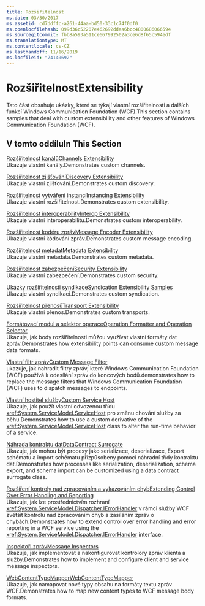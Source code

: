 ```yaml
---
title: Rozšiřitelnost
ms.date: 03/30/2017
ms.assetid: cd7ddffc-a261-44aa-bd50-33c1c74f0df0
ms.openlocfilehash: 099d36c52207e462692ddaa6bcc4800686066594
ms.sourcegitcommit: fbb8a593a511ce667992502a3ce6d8f65c594edf
ms.translationtype: MT
ms.contentlocale: cs-CZ
ms.lasthandoff: 11/16/2019
ms.locfileid: "74140692"
---
```

# <a name="extensibility"></a><span data-ttu-id="887b4-102">Rozšiřitelnost</span><span class="sxs-lookup"><span data-stu-id="887b4-102">Extensibility</span></span>
<span data-ttu-id="887b4-103">Tato část obsahuje ukázky, které se týkají vlastní rozšiřitelnosti a dalších funkcí Windows Communication Foundation (WCF).</span><span class="sxs-lookup"><span data-stu-id="887b4-103">This section contains samples that deal with custom extensibility and other features of Windows Communication Foundation (WCF).</span></span>  
  
## <a name="in-this-section"></a><span data-ttu-id="887b4-104">V tomto oddílu</span><span class="sxs-lookup"><span data-stu-id="887b4-104">In This Section</span></span>  
 [<span data-ttu-id="887b4-105">Rozšiřitelnost kanálů</span><span class="sxs-lookup"><span data-stu-id="887b4-105">Channels Extensibility</span></span>](../../../../docs/framework/wcf/samples/channels-extensibility.md)  
 <span data-ttu-id="887b4-106">Ukazuje vlastní kanály.</span><span class="sxs-lookup"><span data-stu-id="887b4-106">Demonstrates custom channels.</span></span>  
  
 <span data-ttu-id="887b4-107">[Rozšiřitelnost zjišťování](/previous-versions/dotnet/netframework-4.0/dd807503(v%3dvs.100))</span><span class="sxs-lookup"><span data-stu-id="887b4-107">[Discovery Extensibility](/previous-versions/dotnet/netframework-4.0/dd807503(v%3dvs.100))</span></span>  
 <span data-ttu-id="887b4-108">Ukazuje vlastní zjišťování.</span><span class="sxs-lookup"><span data-stu-id="887b4-108">Demonstrates custom discovery.</span></span>  
  
 [<span data-ttu-id="887b4-109">Rozšiřitelnost vytváření instancí</span><span class="sxs-lookup"><span data-stu-id="887b4-109">Instancing Extensibility</span></span>](../../../../docs/framework/wcf/samples/instancing-extensibility.md)  
 <span data-ttu-id="887b4-110">Ukazuje vlastní rozšiřitelnost.</span><span class="sxs-lookup"><span data-stu-id="887b4-110">Demonstrates custom extensibility.</span></span>  
  
 [<span data-ttu-id="887b4-111">Rozšiřitelnost interoperability</span><span class="sxs-lookup"><span data-stu-id="887b4-111">Interop Extensibility</span></span>](../../../../docs/framework/wcf/samples/interop-extensibility.md)  
 <span data-ttu-id="887b4-112">Ukazuje vlastní interoperabilitu.</span><span class="sxs-lookup"><span data-stu-id="887b4-112">Demonstrates custom interoperability.</span></span>  
  
 [<span data-ttu-id="887b4-113">Rozšiřitelnost kodéru zpráv</span><span class="sxs-lookup"><span data-stu-id="887b4-113">Message Encoder Extensibility</span></span>](../../../../docs/framework/wcf/samples/message-encoder-extensibility.md)  
 <span data-ttu-id="887b4-114">Ukazuje vlastní kódování zpráv.</span><span class="sxs-lookup"><span data-stu-id="887b4-114">Demonstrates custom message encoding.</span></span>  
  
 [<span data-ttu-id="887b4-115">Rozšiřitelnost metadat</span><span class="sxs-lookup"><span data-stu-id="887b4-115">Metadata Extensibility</span></span>](../../../../docs/framework/wcf/samples/metadata-extensibility.md)  
 <span data-ttu-id="887b4-116">Ukazuje vlastní metadata.</span><span class="sxs-lookup"><span data-stu-id="887b4-116">Demonstrates custom metadata.</span></span>  
  
 [<span data-ttu-id="887b4-117">Rozšiřitelnost zabezpečení</span><span class="sxs-lookup"><span data-stu-id="887b4-117">Security Extensibility</span></span>](../../../../docs/framework/wcf/samples/security-extensibility.md)  
 <span data-ttu-id="887b4-118">Ukazuje vlastní zabezpečení.</span><span class="sxs-lookup"><span data-stu-id="887b4-118">Demonstrates custom security.</span></span>  
  
 [<span data-ttu-id="887b4-119">Ukázky rozšiřitelnosti syndikace</span><span class="sxs-lookup"><span data-stu-id="887b4-119">Syndication Extensibility Samples</span></span>](../../../../docs/framework/wcf/samples/syndication-extensibility-samples.md)  
 <span data-ttu-id="887b4-120">Ukazuje vlastní syndikaci.</span><span class="sxs-lookup"><span data-stu-id="887b4-120">Demonstrates custom syndication.</span></span>  
  
 [<span data-ttu-id="887b4-121">Rozšiřitelnost přenosů</span><span class="sxs-lookup"><span data-stu-id="887b4-121">Transport Extensibility</span></span>](../../../../docs/framework/wcf/samples/transport-extensibility.md)  
 <span data-ttu-id="887b4-122">Ukazuje vlastní přenos.</span><span class="sxs-lookup"><span data-stu-id="887b4-122">Demonstrates custom transports.</span></span>
  
 [<span data-ttu-id="887b4-123">Formátovací modul a selektor operace</span><span class="sxs-lookup"><span data-stu-id="887b4-123">Operation Formatter and Operation Selector</span></span>](../../../../docs/framework/wcf/samples/operation-formatter-and-operation-selector.md)  
 <span data-ttu-id="887b4-124">Ukazuje, jak body rozšiřitelnosti můžou využívat vlastní formáty dat zpráv.</span><span class="sxs-lookup"><span data-stu-id="887b4-124">Demonstrates how extensibility points can consume custom message data formats.</span></span>  
  
 [<span data-ttu-id="887b4-125">Vlastní filtr zpráv</span><span class="sxs-lookup"><span data-stu-id="887b4-125">Custom Message Filter</span></span>](../../../../docs/framework/wcf/samples/custom-message-filter.md)  
 <span data-ttu-id="887b4-126">ukazuje, jak nahradit filtry zpráv, které Windows Communication Foundation (WCF) používá k odesílání zpráv do koncových bodů.</span><span class="sxs-lookup"><span data-stu-id="887b4-126">demonstrates how to replace the message filters that Windows Communication Foundation (WCF) uses to dispatch messages to endpoints.</span></span>  
  
 [<span data-ttu-id="887b4-127">Vlastní hostitel služby</span><span class="sxs-lookup"><span data-stu-id="887b4-127">Custom Service Host</span></span>](../../../../docs/framework/wcf/samples/custom-service-host.md)  
 <span data-ttu-id="887b4-128">Ukazuje, jak použít vlastní odvozenou třídu <xref:System.ServiceModel.ServiceHost> pro změnu chování služby za běhu.</span><span class="sxs-lookup"><span data-stu-id="887b4-128">Demonstrates how to use a custom derivative of the <xref:System.ServiceModel.ServiceHost> class to alter the run-time behavior of a service.</span></span>  
  
 [<span data-ttu-id="887b4-129">Náhrada kontraktu dat</span><span class="sxs-lookup"><span data-stu-id="887b4-129">DataContract Surrogate</span></span>](../../../../docs/framework/wcf/samples/datacontract-surrogate.md)  
 <span data-ttu-id="887b4-130">Ukazuje, jak mohou být procesy jako serializace, deserializace, Export schématu a import schématu přizpůsobeny pomocí náhradní třídy kontraktu dat.</span><span class="sxs-lookup"><span data-stu-id="887b4-130">Demonstrates how processes like serialization, deserialization, schema export, and schema import can be customized using a data contract surrogate class.</span></span>  
  
 [<span data-ttu-id="887b4-131">Rozšíření kontroly nad zpracováním a vykazováním chyb</span><span class="sxs-lookup"><span data-stu-id="887b4-131">Extending Control Over Error Handling and Reporting</span></span>](../../../../docs/framework/wcf/samples/extending-control-over-error-handling-and-reporting.md)  
 <span data-ttu-id="887b4-132">Ukazuje, jak lze prostřednictvím rozhraní <xref:System.ServiceModel.Dispatcher.IErrorHandler> v rámci služby WCF zvětšit kontrolu nad zpracováním chyb a zasíláním zpráv o chybách.</span><span class="sxs-lookup"><span data-stu-id="887b4-132">Demonstrates how to extend control over error handling and error reporting in a WCF service using the <xref:System.ServiceModel.Dispatcher.IErrorHandler> interface.</span></span>  
  
 [<span data-ttu-id="887b4-133">Inspektoři zpráv</span><span class="sxs-lookup"><span data-stu-id="887b4-133">Message Inspectors</span></span>](../../../../docs/framework/wcf/samples/message-inspectors.md)  
 <span data-ttu-id="887b4-134">Ukazuje, jak implementovat a nakonfigurovat kontrolory zpráv klienta a služby.</span><span class="sxs-lookup"><span data-stu-id="887b4-134">Demonstrates how to implement and configure client and service message inspectors.</span></span>  
  
 [<span data-ttu-id="887b4-135">WebContentTypeMapper</span><span class="sxs-lookup"><span data-stu-id="887b4-135">WebContentTypeMapper</span></span>](../../../../docs/framework/wcf/samples/webcontenttypemapper-sample.md)  
 <span data-ttu-id="887b4-136">Ukazuje, jak namapovat nové typy obsahu na formáty textu zpráv WCF.</span><span class="sxs-lookup"><span data-stu-id="887b4-136">Demonstrates how to map new content types to WCF message body formats.</span></span>
